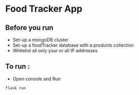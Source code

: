 # Food Tracker App

## Before you run
- Set-up a mongoDB cluster
- Set-up a foodTracker database with a products collection
- Whitelist all only your or all IP addresses

## To run :
- Open console and Run
```bash
flask run
```